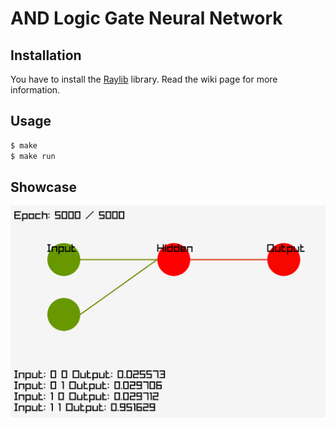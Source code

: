 # AND Logic Gate Neural Network

## Installation

You have to install the [Raylib](https://www.raylib.com/) library. 
Read the wiki page for more information.

## Usage

```sh
$ make
$ make run
```

## Showcase

![Image](images/neural-network.png)
